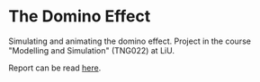 # The Domino Effect

Simulating and animating the domino effect. Project in the course "Modelling and Simulation" (TNG022) at LiU.

Report can be read [here](Rapport.pdf).
